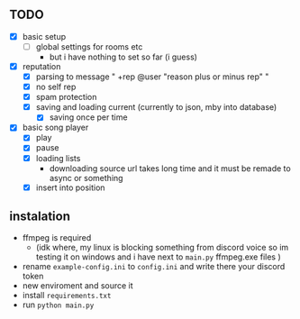 ## TODO

- [x] basic setup
    - [ ] global settings for rooms etc
        - but i have nothing to set so far (i guess)
- [x] reputation
    - [x] parsing to message " +rep @user "reason plus or minus rep" "
    - [x] no self rep
    - [x] spam protection
    - [x] saving and loading current (currently to json, mby into database)
        - [x] saving once per time
- [x] basic song player
    - [x] play
    - [x] pause
    - [x] loading lists
        - downloading source url takes long time and it must be remade to async or something
    - [x] insert into position

## instalation

- ffmpeg is required
    - (idk where, my linux is blocking something from discord voice so im testing it on windows and i have next
      to `main.py` ffmpeg.exe files )
- rename `example-config.ini` to `config.ini` and write there your discord token
- new enviroment and source it
- install `requirements.txt`
- run `python main.py`